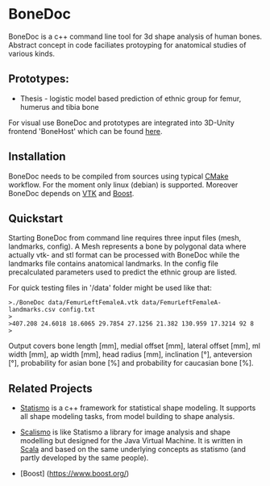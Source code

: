 # BoneDoc

BoneDoc is a c++ command line tool for 3d shape analysis of human bones. Abstract concept in code faciliates protoyping for anatomical studies of various kinds.

## Prototypes:

* Thesis - logistic model based prediction of ethnic group for femur, humerus and tibia bone

For visual use BoneDoc and prototypes are integrated into 3D-Unity frontend 'BoneHost' which can be found [here](http://www.bonehost.net).

## Installation

BoneDoc needs to be compiled from sources using typical [CMake](https://cmake.org/) workflow. For the moment only linux (debian) is supported. Moreover BoneDoc depends on [VTK](http://www.vtk.org) and [Boost](http://www.boost.org).

## Quickstart

Starting BoneDoc from command line requires three input files (mesh, landmarks, config). A Mesh represents a bone by polygonal data where actually vtk- and stl format can be processed with BoneDoc while the landmarks file contains anatomical landmarks. In the config file precalculated parameters used to predict the ethnic group are listed.

For quick testing files in '/data' folder might be used like that:

```
>./BoneDoc data/FemurLeftFemaleA.vtk data/FemurLeftFemaleA-landmarks.csv config.txt
>
>407.208 24.6018 18.6065 29.7854 27.1256 21.382 130.959 17.3214 92 8
>
```

Output covers bone length [mm], medial offset [mm], lateral offset [mm], ml width [mm], ap width [mm], head radius [mm], inclination [°], anteversion [°], probability for asian bone [%] and probability for caucasian bone [%].


## Related Projects

* [Statismo](https://github.com/statismo/statismo) is a c++ framework for statistical shape modeling. It supports all shape modeling tasks, from model building to shape analysis.

* [Scalismo](http://github.com/unibas-gravis/scalismo) is like Statismo a library for image analysis and shape modelling but designed for the Java Virtual Machine. It is written in [Scala](http://www.scala-lang.org/) and based on the same underlying concepts as statismo (and partly developed by the same people).

* [Boost] (https://www.boost.org/)
